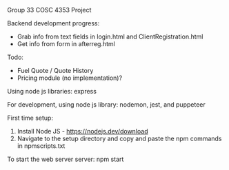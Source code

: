 Group 33 COSC 4353 Project

Backend development progress:
- Grab info from text fields in login.html and ClientRegistration.html
- Get info from form in afterreg.html

Todo:
- Fuel Quote / Quote History
- Pricing module (no implementation)?

Using node js libraries: express

For development, using node js library: nodemon, jest, and puppeteer

First time setup:
1. Install Node JS - https://nodejs.dev/download
2. Navigate to the setup directory and copy and paste the npm commands in npmscripts.txt

To start the web server server:
npm start
